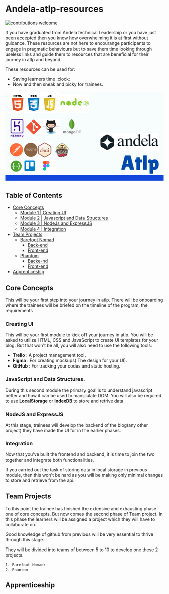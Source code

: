 # Andela-atlp-resources
[![contributions welcome](https://img.shields.io/badge/contributions-welcome-brightgreen.svg?style=flat)](./CONTRIBUTING.md)

If you have graduated from Andela technical Leadership or you have just been accepted then you know how overwhelming it is at first without guidance. These resources are not here to encourange participants to engage in pragmatic behaviours but to save them time looking through useless links and guide them to resources that are beneficial for their journey in atlp and beyond.

These resources can be used for:
- Saving learners time :clock:
- Now and then sneak and picky for trainees.

![Atlp Resources](./atlp.png)

## Table of Contents

  - [Core Concepts](#core-concepts)
    - [Module 1 | Creating UI](#creating-ui)
    - [Module 2 | Javascript and Data Structures](#javascript-and-data-structures)
    - [Module 3 | NodeJs and ExpressJS](#nodejs-and-expressjs)
    - [Module 4 | Integration](#integration)
  - [Team Projects ](#team-projects)
    - [Barefoot Nomad](#barefoot-nomad)
      - [Back-end](#backend)
      - [Front-end](#frontend)
    - [Phantom](#phantom)
      - [Backe-nd](#backend)
      - [Front-end](#frontend)
  - [Apprenticeship](#apprenticeship)

## Core Concepts


This will be your first step into your journey in atlp. There will be onboarding where the trainees will be briefed on the timeline of the program, the requirements

### Creating UI

This will be your first module to kick off your journey in atlp. You will be asked to utilize HTML, CSS and JavaScript to create UI templates for your blog. But that won't be all, you will also need to use the following tools:
- **Trello** : A project management tool.
- **Figma** : For creating mockups( The design for your UI).
- **GitHub** : For tracking your codes and static hosting.

### JavaScript and Data Structures.

During this second module the primary goal is to understand javascript better and how it can be used to manipulate DOM. You will also be required to use **LocalStorage** or **IndexDB** to store and retrive data.

### NodeJS and ExpressJS

At this stage, trainees will develop the backend of the blog(any other project) they have made the UI for in the earlier phases.

### Integration

Now that you've built the frontend and backend, it is time to join the two together and integrate both functionalities.

If you carried out the task of storing data in local storage in previous module, then this won't be hard as you will be making only minimal changes to store and retrieve from the api.

## Team Projects

To this point the trainee has finished the extensive and exhausting phase one of core concepts. But now comes the second phase of Team project. In this phase the learners will be assigned a project which they will have to collaborate on.

Good knowledge of github from previous will be very essential to thrive through this stage.

They will be divided into teams of between 5 to 10 to develop one these 2 projects. <br>
     
    1. Barefoot Nomad:
    2. Phantom

## Apprenticeship